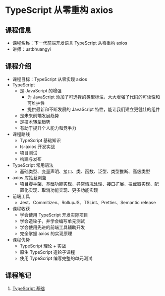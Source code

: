 # TypeScript 从零重构 axios

## 课程信息

- 课程名称：下一代前端开发语言 TypeScript 从零重构 axios
- 讲师：ustbhuangyi

## 课程介绍

- 课程目标：TypeScript 从零实现 axios
- TypeScript
  - 是 JavaScript 的增强
    - 为 JavaScript 添加了可选择的类型标注，大大增强了代码的可读性和可维护性
    - 提供最新和不断发展的 JavaScript 特性，能让我们建立更健壮的组件
  - 是未来前端发展趋势
  - 是技术转型趋势
  - 有助于提升个人能力和竞争力
- 课程路线
  - TypeScript 基础知识
  - ts-axios 开发实战
  - 项目测试
  - 构建与发布
- TypeScript 常用语法
  - 基础类型、变量声明、接口、类、函数、泛型、类型推断、高级类型
- axios 库抽丝剥茧
  - 项目脚手架、基础功能实现、异常情况处理、接口扩展、拦截器实现、配置化实现、取消功能实现、更多功能实现
- 前端工具
  - Jest、Commitizen、RollupJS、TSLint、Prettier、Semantic release
- 课程收获
  - 学会使用 TypeScript 开发实际项目
  - 学会造轮子，并学会编写单元测试
  - 学会使用先进的前端工具辅助开发
  - 完全掌握 axios 的实现原理
- 课程优势
  - TypeScript 理论 + 实战
  - 原生 TypeScript 造轮子课程
  - 使用 TypeScript 编写完整的单元测试

## 课程笔记

1. [TypeScript 基础](./ts-basic.md)
